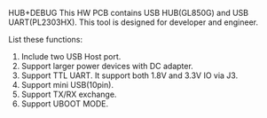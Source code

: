 HUB+DEBUG
This HW PCB contains USB HUB(GL850G) and USB UART(PL2303HX). This tool is designed for developer and engineer.
 
List these functions:
1. Include two USB Host port.
2. Support larger power devices with DC adapter.
3. Support TTL UART. It support both 1.8V and 3.3V IO via J3.
4. Support mini USB(10pin).
5. Support TX/RX exchange.
6. Support UBOOT MODE.

